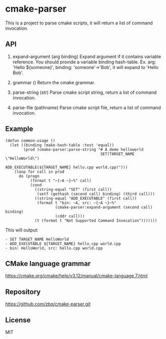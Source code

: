# cmake-parser

This is a project to parse cmake scripts, it will return a list of command invocation.

## API

1. expand-argument (arg binding)
     Expand argument if it contains variable reference.
     You should provide a variable binding hash-table.
     Ex. arg: 'Hello ${someone}', binding: 'someone'->'Bob',
     it will expand to 'Hello Bob'.

2. grammar ()
     Return the cmake grammar.

3. parse-string (str)
     Parse cmake script string, return a list of command invocation.

4. parse-file (pathname)
     Parse cmake script file, return a list of command invocation.

## Example

    (defun common-usage ()
      (let ((binding (make-hash-table :test 'equal))
            (prod (cmake-parser:parse-string "# A demo helloworld
                                              SET(TARGET_NAME \"HelloWorld\")
                                              ADD_EXECUTABLE(${TARGET_NAME} hello.cpp world.cpp)")))
        (loop for call in prod
          do (progn
               (format t "~{~A ~}~%" call)
               (cond
                 ((string-equal "SET" (first call))
                  (setf (gethash (second call) binding) (third call)))
                 ((string-equal "ADD_EXECUTABLE" (first call))
                  (format t "bin: ~A, src: ~{~A ~}~%"
                          (cmake-parser:expand-argument (second call) binding)
                          (cddr call)))
                 (t (format t "Not Supported Command Invocation")))))))

This will output: 

    - SET TARGET_NAME HelloWorld 
    - ADD_EXECUTABLE ${TARGET_NAME} hello.cpp world.cpp 
    - bin: HelloWorld, src: hello.cpp world.cpp

## CMake language grammar

https://cmake.org/cmake/help/v3.12/manual/cmake-language.7.html

## Repository

https://github.com/zbq/cmake-parser.git

## License

MIT

